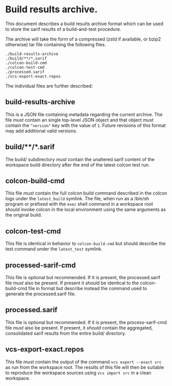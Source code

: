 # Build results archive.

This document describes a build results archive format which can be used to store the sarif results of a build-and-test procedure.

The archive will take the form of a compressed (zstd if available, or bzip2 otherwise) tar file containing the following files.

```
./build-results-archive
./build/**/*.sarif
./colcon-build-cmd
./colcon-test-cmd
./processed.sarif
./vcs-export-exact.repos
```

The individual files are further described:

## build-results-archive

This is a JSON file containing metadata regarding the current archive.
The file _must_ contain an single top-level JSON object and that object _must_ contain the `"version"` key with the value of `1`.
Future revisions of this format may add additional valid versions.

## build/**/*.sarif

The build/ subdirectory _must_ contain the unaltered sarif content of the workspace build directory after the end of the latest colcon test run.

## colcon-build-cmd

This file _must_ contain the full colcon build command described in the colcon logs under the `latest_build` symlink.
The file, when run as a /bin/sh program or prefixed with the `exec` shell command in a workspace root should invoke colcon in the local environment using the same arguments as the original build.

## colcon-test-cmd

This file is identical in behavior to `colcon-build-cmd` but should describe the test command under the `latest_test` symlink.

## processed-sarif-cmd

This file is optional but recommended.
If it is present, the processed.sarif file _must_ also be present.
If present it should be identical to the colcon-build-cmd file in format but describe instead the command used to generate the processed.sarif file.

## processed.sarif

This file is optional but recommended.
If it is present, the process-sarif-cmd file _must_ also be present.
If present, it _should_ contain the aggregated, consolidated sarif results from the entire build/ directory.

## vcs-export-exact.repos

This file _must_ contain the output of the command `vcs export --exact src` as run from the workspace root.
The results of this file will then be suitable to reproduce the workspace sources using `vcs import src` in a clean workspace.
